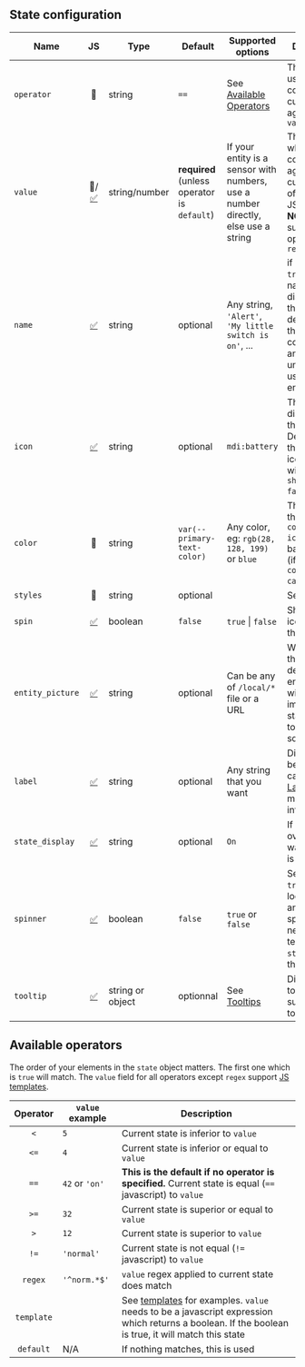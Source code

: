 ## State configuration

| Name | JS | Type | Default | Supported options | Description |
| --- | :-: | --- | --- | --- | --- |
| `operator` | :no_entry_sign: | string | `==` | See [Available Operators](#available-operators) | The operator used to compare the current state against the `value` |
| `value` | :no_entry_sign:/[:white_check_mark:](../advanced/js-templates.md) | string/number | **required** (unless operator is `default`) | If your entity is a sensor with numbers, use a number directly, else use a string | The value which will be compared against the current state of the entity. JS template is **NOT** supported if operator is `regex` |
| `name` | [:white_check_mark:](../advanced/js-templates.md) | string | optional | Any string, `'Alert'`, `'My little switch is on'`, ... | if `show_name` is `true`, the name to display for this state. If defined uses the general config `name` and if undefined uses the entity name. |
| `icon` | [:white_check_mark:](../advanced/js-templates.md) | string | optional | `mdi:battery` | The icon to display for this state - Defaults to the entity icon. Hide with `show_icon: false`. |
| `color` | :no_entry_sign: | string | `var(--primary-text-color)` | Any color, eg: `rgb(28, 128, 199)` or `blue` | The color of the icon (if `color_type: icon`) or the background (if `color_type: card`) |
| `styles` | :no_entry_sign: | string | optional |  | See [styles](../advanced/styling.md) |
| `spin` | [:white_check_mark:](../advanced/js-templates.md) | boolean | `false` | `true` \| `false` | Should the icon spin for this state? |
| `entity_picture` | [:white_check_mark:](../advanced/js-templates.md) | string | optional | Can be any of `/local/*` file or a URL | Will override the icon/the default entity_picture with your own image for this state. Best is to use a square image. |
| `label` | [:white_check_mark:](../advanced/js-templates.md) | string | optional | Any string that you want | Display a label below the card. See [Layouts](../advanced/layout.md) for more information. |
| `state_display` | [:white_check_mark:](../advanced/js-templates.md) | string | optional | `On` | If defined, override the way the state is displayed. |
| `spinner` | [:white_check_mark:](../advanced/js-templates.md) | boolean | `false` | `true` or `false` | See [spinner](../advanced/spinner.md). If `true`, it will lock the card and display a spinner. You'll need to use a template or `state` to make this variable. |
| `tooltip` | [:white_check_mark:](../advanced/js-templates.md) | string or object | optionnal | See [Tooltips](./tooltip.md) | Display a tooltip. (Not supported on touchscreens) |

## Available operators

The order of your elements in the `state` object matters. The first one which is `true` will match. The `value` field for all operators except `regex` support [JS templates](../advanced/js-templates.md).

| Operator | `value` example | Description |
| :-: | --- | --- |
| `<` | `5` | Current state is inferior to `value` |
| `<=` | `4` | Current state is inferior or equal to `value` |
| `==` | `42` or `'on'` | **This is the default if no operator is specified.** Current state is equal (`==` javascript) to `value` |
| `>=` | `32` | Current state is superior or equal to `value` |
| `>` | `12` | Current state is superior to `value` |
| `!=` | `'normal'` | Current state is not equal (`!=` javascript) to `value` |
| `regex` | `'^norm.*$'` | `value` regex applied to current state does match |
| `template` |  | See [templates](../advanced/js-templates.md) for examples. `value` needs to be a javascript expression which returns a boolean. If the boolean is true, it will match this state |
| `default` | N/A | If nothing matches, this is used |
